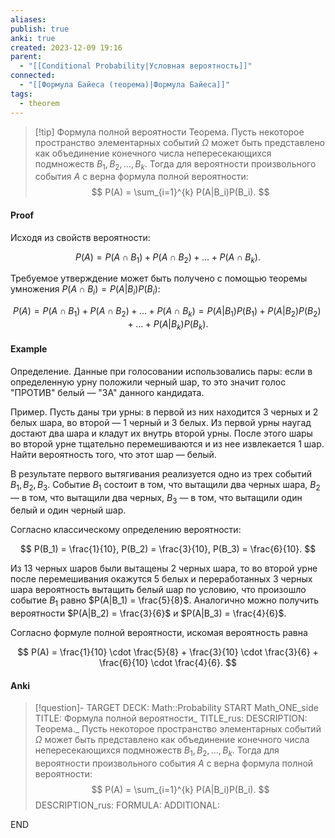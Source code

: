 ```yaml
---
aliases: 
publish: true
anki: true
created: 2023-12-09 19:16
parent:
  - "[[Conditional Probability|Условная вероятность]]"
connected:
  - "[[Формула Байеса (теорема)|Формула Байеса]]"
tags:
  - theorem
---
```


> [!tip] Формула полной вероятности
Теорема. Пусть некоторое пространство элементарных событий $\Omega$ может быть представлено как объединение конечного числа непересекающихся подмножеств $B_1, B_2, \ldots, B_k$. Тогда для вероятности произвольного события $A$ с верна формула полной вероятности:
$$ P(A) = \sum_{i=1}^{k} P(A|B_i)P(B_i). $$

#### Proof
Исходя из свойств вероятности:

$$ P(A) = P(A \cap B_1) + P(A \cap B_2) + \ldots + P(A \cap B_k). $$

Требуемое утверждение может быть получено с помощью теоремы умножения $P(A \cap B_i) = P(A|B_i)P(B_i)$:

$$ P(A) = P(A \cap B_1) + P(A \cap B_2) + \ldots + P(A \cap B_k) = P(A|B_1)P(B_1) + P(A|B_2)P(B_2) + \ldots + P(A|B_k)P(B_k). $$


#### Example
Определение. Данные при голосовании использовались пары: если в определенную урну положили черный шар, то это значит голос "ПРОТИВ" белый — "ЗА" данного кандидата.

Пример. Пусть даны три урны: в первой из них находится 3 черных и 2 белых шара, во второй — 1 черный и 3 белых. Из первой урны наугад достают два шара и кладут их внутрь второй урны. После этого шары во второй урне тщательно перемешиваются и из нее извлекается 1 шар. Найти вероятность того, что этот шар — белый.

В результате первого вытягивания реализуется одно из трех событий $B_1, B_2, B_3$. Событие $B_1$ состоит в том, что вытащили два черных шара, $B_2$ — в том, что вытащили два черных, $B_3$ — в том, что вытащили один белый и один черный шар.

Согласно классическому определению вероятности:

$$ P(B_1) = \frac{1}{10}, P(B_2) = \frac{3}{10}, P(B_3) = \frac{6}{10}. $$

Из 13 черных шаров были вытащены 2 черных шара, то во второй урне после перемешивания окажутся 5 белых и переработанных 3 черных шара вероятность вытащить белый шар по условию, что произошло событие $B_1$ равно $P(A|B_1) = \frac{5}{8}$. Аналогично можно получить вероятности $P(A|B_2) = \frac{3}{6}$ и $P(A|B_3) = \frac{4}{6}$.

Согласно формуле полной вероятности, искомая вероятность равна

$$ P(A) = \frac{1}{10} \cdot \frac{5}{8} + \frac{3}{10} \cdot \frac{3}{6} + \frac{6}{10} \cdot \frac{4}{6}. $$

#### Anki
> [!question]-
TARGET DECK: Math::Probability
START
Math_ONE_side
TITLE: Формула полной вероятности_
TITLE_rus: 
DESCRIPTION: Теорема._ Пусть некоторое пространство элементарных событий $\Omega$ может быть представлено как объединение конечного числа непересекающихся подмножеств $B_1, B_2, \ldots, B_k$. Тогда для вероятности произвольного события $A$ с верна формула полной вероятности:
$$ P(A) = \sum_{i=1}^{k} P(A|B_i)P(B_i). $$
DESCRIPTION_rus: 
FORMULA: 
ADDITIONAL:
<!--ID: 1702152660415-->
END












